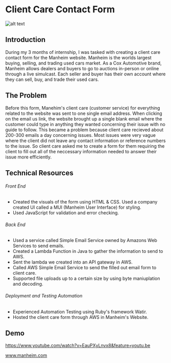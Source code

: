 # Client Care Contact Form

![alt text](https://s3-prod.autonews.com/s3fs-public/styles/width_792/public/RETAIL04_160209885_AR_-1_SNSLYZCJWPEE.jpg)

## Introduction
During my 3 months of internship, I was tasked with creating a client care contact form for the Manheim website. Manheim is the worlds largest buying, selling, and trading used cars market. As a Cox Automotive brand, Manheim allows dealers and buyers to go to auctions in-person or online through a live simulcast. Each seller and buyer has their own account where they can sell, buy, and trade their used cars. 

## The Problem
Before this form, Manehim's client care (customer service) for everything related to the website was sent to one single email address. When clicking on the email us link, the website brought up a single blank email where the customer could type in anything they wanted concerning their issue with no guide to follow. This became a problem because client care recieved about 200-300 emails a day concerning issues. Most issues were very vague where the client did not leave any contact information or reference numbers to the issue. So client care asked me to create a form for them requiring the client to fill out all of the neccessary information needed to answer their issue more efficiently. 

## Technical Resources

###### Front End

* Created the visuals of the form using HTML & CSS. Used a company created UI called a MUI (Manheim User Interface) for styling.
* Used JavaScript for validation and error checking.

###### Back End
* Used a service called Simple Email Service owned by Amazons Web Services to send emails.
* Created a Lambda Function in Java to gather the information to send to AWS.
* Sent the lambda we created into an API gateway in AWS.
* Called AWS Simple Email Service to send the filled out email form to client care.
* Supported file uploads up to a certain size by using byte maniuplation and decoding.

###### Deployment and Testing Automation
* Experienced Automation Testing using Ruby's framework Watir.
* Hosted the client care form through AWS in Manheim's Website.

## Demo

https://www.youtube.com/watch?v=EauPXyLnvx8&feature=youtu.be

www.manheim.com
